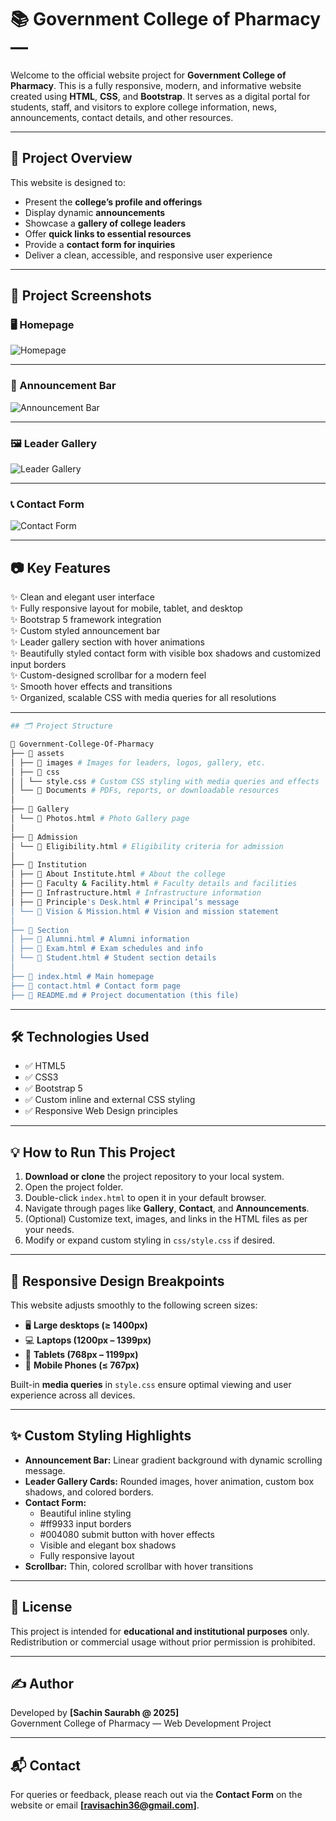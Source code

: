 # 📚 Government College of Pharmacy —

Welcome to the official website project for **Government College of Pharmacy**. This is a fully responsive, modern, and informative website created using **HTML**, **CSS**, and **Bootstrap**. It serves as a digital portal for students, staff, and visitors to explore college information, news, announcements, contact details, and other resources.

---

## 📌 Project Overview

This website is designed to:

- Present the **college’s profile and offerings**
- Display dynamic **announcements**
- Showcase a **gallery of college leaders**
- Offer **quick links to essential resources**
- Provide a **contact form for inquiries**
- Deliver a clean, accessible, and responsive user experience

---

## 📸 Project Screenshots

### 🖥️ Homepage

![Homepage](<./assets/images/Screenshot%20(105).png>)

---

### 📣 Announcement Bar

![Announcement Bar](<./assets/images/Screenshot%20(108).png>)

---

### 🖼️ Leader Gallery

![Leader Gallery](<./assets/images/Screenshot%20(106).png>)

---

### 📞 Contact Form

![Contact Form](<./assets/images/Screenshot%20(107).png>)

---

## 📷 Key Features

✨ Clean and elegant user interface  
✨ Fully responsive layout for mobile, tablet, and desktop  
✨ Bootstrap 5 framework integration  
✨ Custom styled announcement bar  
✨ Leader gallery section with hover animations  
✨ Beautifully styled contact form with visible box shadows and customized input borders  
✨ Custom-designed scrollbar for a modern feel  
✨ Smooth hover effects and transitions  
✨ Organized, scalable CSS with media queries for all resolutions

---

```bash
## 🗂️ Project Structure

📁 Government-College-Of-Pharmacy
├── 📁 assets
│ ├── 📁 images # Images for leaders, logos, gallery, etc.
│ ├── 📁 css
│ │ └── style.css # Custom CSS styling with media queries and effects
│ └── 📁 Documents # PDFs, reports, or downloadable resources
│
├── 📁 Gallery
│ └── 📄 Photos.html # Photo Gallery page
│
├── 📁 Admission
│ └── 📄 Eligibility.html # Eligibility criteria for admission
│
├── 📁 Institution
│ ├── 📄 About Institute.html # About the college
│ ├── 📄 Faculty & Facility.html # Faculty details and facilities
│ ├── 📄 Infrastructure.html # Infrastructure information
│ ├── 📄 Principle's Desk.html # Principal’s message
│ └── 📄 Vision & Mission.html # Vision and mission statement
│
├── 📁 Section
│ ├── 📄 Alumni.html # Alumni information
│ ├── 📄 Exam.html # Exam schedules and info
│ └── 📄 Student.html # Student section details
│
├── 📄 index.html # Main homepage
├── 📄 contact.html # Contact form page
├── 📄 README.md # Project documentation (this file)
```

---

## 🛠️ Technologies Used

- ✅ HTML5
- ✅ CSS3
- ✅ Bootstrap 5
- ✅ Custom inline and external CSS styling
- ✅ Responsive Web Design principles

---

## 💡 How to Run This Project

1. **Download or clone** the project repository to your local system.
2. Open the project folder.
3. Double-click `index.html` to open it in your default browser.
4. Navigate through pages like **Gallery**, **Contact**, and **Announcements**.
5. (Optional) Customize text, images, and links in the HTML files as per your needs.
6. Modify or expand custom styling in `css/style.css` if desired.

---

## 📱 Responsive Design Breakpoints

This website adjusts smoothly to the following screen sizes:

- 🖥️ **Large desktops (≥ 1400px)**
- 💻 **Laptops (1200px – 1399px)**
- 📱 **Tablets (768px – 1199px)**
- 📱 **Mobile Phones (≤ 767px)**

Built-in **media queries** in `style.css` ensure optimal viewing and user experience across all devices.

---

## ✨ Custom Styling Highlights

- **Announcement Bar:** Linear gradient background with dynamic scrolling message.
- **Leader Gallery Cards:** Rounded images, hover animation, custom box shadows, and colored borders.
- **Contact Form:**
  - Beautiful inline styling
  - #ff9933 input borders
  - #004080 submit button with hover effects
  - Visible and elegant box shadows
  - Fully responsive layout
- **Scrollbar:** Thin, colored scrollbar with hover transitions

---

## 📃 License

This project is intended for **educational and institutional purposes** only. Redistribution or commercial usage without prior permission is prohibited.

---

## ✍️ Author

Developed by **[Sachin Saurabh @ 2025]**  
Government College of Pharmacy — Web Development Project

---

## 📬 Contact

For queries or feedback, please reach out via the **Contact Form** on the website or email **[ravisachin36@gmail.com]**.
